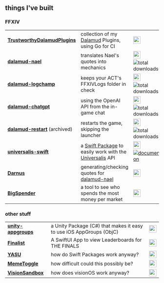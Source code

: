 ## things I've built

### FFXIV
<table>
    <tbody>
        <tr>
            <td><strong><a href="https://github.com/Eisenhuth/TrustworthyDalamudPlugins/">TrustworthyDalamudPlugins</a></strong></td>
            <td>collection of my <a href="https://github.com/goatcorp/Dalamud">Dalamud</a> Plugins, using Go for CI</td>
            <td><img src="https://languages.abranhe.com/languages/go.png" alt="go" width="24" height="24"></td>
        </tr>
        <tr>
            <td><strong><a href="https://github.com/Eisenhuth/dalamud-nael/">dalamud-nael</a></strong></td>
            <td>translates Nael's quotes into mechanics</td>
            <td><img src="https://languages.abranhe.com/languages/csharp.png" alt="csharp" width="24" height="24">&emsp;<img src="https://img.shields.io/github/downloads/Eisenhuth/dalamud-nael/total" alt="total downloads"></td>
        </tr>
        <tr>
            <td><strong><a href="https://github.com/Eisenhuth/dalamud-logchamp/">dalamud-logchamp</a></strong></td>
            <td>keeps your ACT's FFXIVLogs folder in check</td>
            <td><img src="https://languages.abranhe.com/languages/csharp.png" alt="csharp" width="24" height="24">&emsp;<img src="https://img.shields.io/github/downloads/Eisenhuth/dalamud-logchamp/total" alt="total downloads"></td>
        </tr>
        <tr>
            <td><strong><a href="https://github.com/Eisenhuth/dalamud-chatgpt/">dalamud-chatgpt</a></strong></td>
            <td>using the OpenAI API from the in-game chat</td>
            <td><img src="https://languages.abranhe.com/languages/csharp.png" alt="csharp" width="24" height="24">&emsp;<img src="https://img.shields.io/github/downloads/Eisenhuth/dalamud-chatgpt/total" alt="total downloads"></td>
        </tr>
        <tr>
            <td><strong><a href="https://github.com/Eisenhuth/dalamud-restart/">dalamud-restart</a></strong> (archived)</td>
            <td>restarts the game, skipping the launcher</td>
            <td><img src="https://languages.abranhe.com/languages/csharp.png" alt="csharp" width="24" height="24">&emsp;<img src="https://img.shields.io/github/downloads/Eisenhuth/dalamud-restart/total" alt="total downloads"></td>
        </tr>
        <tr>
            <td><strong><a href="https://github.com/Eisenhuth/universalis-swift/">universalis-swift</a></strong></td>
            <td>a <a href="https://swiftpackageindex.com/Eisenhuth/universalis-swift">Swift Package</a> to easily work with the <a href="https://universalis.app/">Universalis</a> API</td>
            <td><img src="https://languages.abranhe.com/languages/swift.png" alt="swift" width="24" height="24">&emsp;<a href="https://swiftpackageindex.com/eisenhuth/universalis-swift/master/documentation/universalis_swift/universalisclient"><img src="https://img.shields.io/badge/DocC-docs-orange" alt="documentation"></a></td>
        </tr>
        <tr>
            <td><strong><a href="https://github.com/Eisenhuth/Darnus/">Darnus</a></strong></td>
            <td>generating/checking quotes for <a href="https://github.com/Eisenhuth/dalamud-nael/">dalamud-nael</a></td>
            <td><img src="https://languages.abranhe.com/languages/swift.png" alt="swift" width="24" height="24"></td>
        </tr>
        <tr>
            <td><strong><a href="https://github.com/Eisenhuth/BigSpender/">BigSpender</a></strong></td>
            <td>a tool to see who spends the most money per market</td>
            <td><img src="https://languages.abranhe.com/languages/swift.png" alt="swift" width="24" height="24"></td>
        </tr>
    </tbody>
</table>

### other stuff

<table>
    <tbody>
        <tr>
            <td><strong><a href="https://github.com/Eisenhuth/unity-appgroups/">unity-appgroups</a></strong></td>
            <td>a Unity Package (C#) that makes it easy to use iOS AppGroups (ObjC)</td>
            <td><img src="https://languages.abranhe.com/languages/csharp.png" alt="csharp" width="24" height="24"></td>
        </tr>
        <tr>
            <td><strong><a href="https://github.com/Eisenhuth/Finalist/">Finalist</a></strong></td>
            <td>A SwiftUI App to view Leaderboards for THE FINALS</td>
            <td><img src="https://languages.abranhe.com/languages/swift.png" alt="swift" width="24" height="24"></td>
        </tr>
        <tr>
            <td><strong><a href="https://github.com/Eisenhuth/YASU/">YASU</a></strong></td>
            <td>how do Swift Packages work anyway?</td>
            <td><img src="https://languages.abranhe.com/languages/swift.png" alt="swift" width="24" height="24"></td>
        </tr>
        <tr>
            <td><strong><a href="https://github.com/Eisenhuth/MemeToggle/">MemeToggle</a></strong></td>
            <td>how difficult could this possibly be?</td>
            <td><img src="https://languages.abranhe.com/languages/swift.png" alt="swift" width="24" height="24"></td>
        </tr>
        <tr>
            <td><strong><a href="https://github.com/Eisenhuth/VisionSandbox/">VisionSandbox</a></strong></td>
            <td>how does visionOS work anyway?</td>
            <td><img src="https://languages.abranhe.com/languages/swift.png" alt="swift" width="24" height="24"></td>
        </tr>
    </tbody>
</table>
